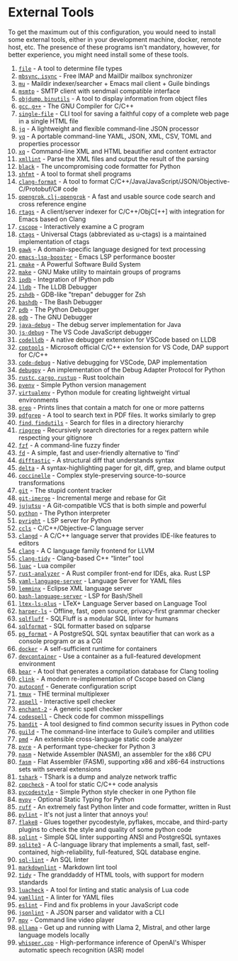 # External Tools
To get the maximum out of this configuration, you would need to install some
external tools, either in your development machine, docker, remote host, etc.
The presence of these programs isn't mandatory, however, for better experience,
you might need install some of these tools.

1. [`file`](https://darwinsys.com/file) - A tool to determine file types
2. [`mbsync`, `isync`](https://isync.sourceforge.io) - Free IMAP and MailDir mailbox synchronizer
3. [`mu`](https://github.com/djcb/mu) - Maildir indexer/searcher + Emacs mail client + Guile bindings
4. [`msmtp`](https://github.com/marlam/msmtp) - SMTP client with sendmail compatible interface
5. [`objdump`, `binutils`](https://en.wikipedia.org/wiki/Objdump) - A tool to display information from object files
6. [`gcc`, `g++`](https://gcc.gnu.org) - The GNU Compiler for C/C++
7. [`single-file`](https://github.com/gildas-lormeau/single-file-cli) - CLI tool for saving a faithful copy of a complete web page in a single HTML file
8. [`jq`](https://github.com/jqlang/jq) - A lightweight and flexible command-line JSON processor
9. [`yq`](https://github.com/mikefarah/yq) - A portable command-line YAML, JSON, XML, CSV, TOML and properties processor
10. [`xq`](https://github.com/sibprogrammer/xq) - Command-line XML and HTML beautifier and content extractor
11. [`xmllint`](https://github.com/GNOME/libxml2) - Parse the XML files and output the result of the parsing
12. [`black`](https://github.com/psf/black) - The uncompromising code formatter for Python
13. [`shfmt`](https://github.com/mvdan/sh) - A tool to format shell programs
14. [`clang-format`](https://clang.llvm.org/docs/ClangFormat.html) - A tool to format C/C++/Java/JavaScript/JSON/Objective-C/Protobuf/C# code
15. [`opengrok`, `clj-opengrok`](https://github.com/youngker/clj-opengrok) - A fast and usable source code search and cross reference engine
16. [`rtags`](https://github.com/Andersbakken/rtags) - A client/server indexer for C/C++/ObjC[++] with integration for Emacs based on Clang
17. [`cscope`](https://cscope.sourceforge.net) - Interactively examine a C program
18. [`ctags`](https://github.com/universal-ctags/ctags) - Universal Ctags (abbreviated as u-ctags) is a maintained implementation of ctags
19. [`gawk`](https://www.gnu.org/software/gawk) - A domain-specific language designed for text processing
20. [`emacs-lsp-booster`](https://github.com/blahgeek/emacs-lsp-booster) - Emacs LSP performance booster
21. [`cmake`](https://github.com/Kitware/CMake) - A Powerful Software Build System
22. [`make`](https://www.gnu.org/software/make) - GNU Make utility to maintain groups of programs
23. [`ipdb`](https://github.com/gotcha/ipdb) - Integration of IPython pdb
24. [`lldb`](https://lldb.llvm.org) - The LLDB Debugger
25. [`zshdb`](https://github.com/rocky/zshdb) - GDB-like "trepan" debugger for Zsh
26. [`bashdb`](https://bashdb.sourceforge.net) - The Bash Debugger
27. [`pdb`](https://docs.python.org/3/library/pdb.html) - The Python Debugger
28. [`gdb`](https://www.sourceware.org/gdb) - The GNU Debugger
29. [`java-debug`](https://github.com/microsoft/java-debug) - The debug server implementation for Java
30. [`js-debug`](https://github.com/microsoft/vscode-js-debug) - The VS Code JavaScript debugger
31. [`codelldb`](https://github.com/vadimcn/codelldb) - A native debugger extension for VSCode based on LLDB
32. [`cpptools`](https://github.com/microsoft/vscode-cpptools) - Microsoft official C/C++ extension for VS Code, DAP support for C/C++
33. [`code-debug`](https://github.com/WebFreak001/code-debug) - Native debugging for VSCode, DAP implementation
34. [`debugpy`](https://github.com/microsoft/debugpy) - An implementation of the Debug Adapter Protocol for Python
35. [`rustc`, `cargo`, `rustup`](https://github.com/rust-lang/rust) - Rust toolchain
36. [`pyenv`](https://github.com/pyenv/pyenv) - Simple Python version management
37. [`virtualenv`](https://docs.python.org/3/library/venv.html) - Python module for creating lightweight virtual environments
38. [`grep`](https://www.gnu.org/software/grep/manual/grep.html) - Prints lines that contain a match for one or more patterns
39. [`pdfgrep`](https://gitlab.com/pdfgrep/pdfgrep) - A tool to search text in PDF files. It works similarly to grep
40. [`find`, `findutils`](https://www.gnu.org/software/findutils) - Search for files in a directory hierarchy
41. [`ripgrep`](https://github.com/BurntSushi/ripgrep) - Recursively search directories for a regex pattern while respecting your gitignore
42. [`fzf`](https://github.com/junegunn/fzf) - A command-line fuzzy finder
43. [`fd`](https://github.com/sharkdp/fd) - A simple, fast and user-friendly alternative to 'find'
44. [`difftastic`](https://github.com/Wilfred/difftastic) - A structural diff that understands syntax
45. [`delta`](https://github.com/dandavison/delta) - A syntax-highlighting pager for git, diff, grep, and blame output
46. [`coccinelle`](https://github.com/coccinelle/coccinelle) - Complex style-preserving source-to-source transformations
47. [`git`](https://github.com/git/git) - The stupid content tracker
48. [`git-imerge`](https://github.com/mhagger/git-imerge) - Incremental merge and rebase for Git
49. [`jujutsu`](https://github.com/martinvonz/jj) - A Git-compatible VCS that is both simple and powerful
50. [`python`](https://python.org) - The Python interpreter
51. [`pyright`](https://github.com/microsoft/pyright) - LSP server for Python
52. [`ccls`](https://github.com/MaskRay/ccls) - C/C++/Objective-C language server
53. [`clangd`](https://clangd.llvm.org) - A C/C++ language server that provides IDE-like features to editors
54. [`clang`](https://clang.llvm.org) - A C language family frontend for LLVM
55. [`clang-tidy`](https://clang.llvm.org/extra/clang-tidy) - Clang-based C++ “linter” tool
56. [`luac`](https://www.lua.org) - Lua compiler
57. [`rust-analyzer`](https://github.com/rust-lang/rust-analyzer) - A Rust compiler front-end for IDEs, aka. Rust LSP
58. [`yaml-language-server`](https://github.com/redhat-developer/yaml-language-server) - Language Server for YAML files
59. [`lemminx`](https://github.com/eclipse/lemminx) - Eclipse XML language server
60. [`bash-language-server`](https://github.com/bash-lsp/bash-language-server) - LSP for Bash/Shell
61. [`ltex-ls-plus`](https://github.com/ltex-plus/ltex-ls-plus) - LTeX+ Language Server based on Language Tool
62. [`harper-ls`](https://github.com/Automattic/harper) - Offline, fast, open source, privacy-first grammar checker
63. [`sqlfluff`](https://github.com/sqlfluff/sqlfluff) - SQLFluff is a modular SQL linter for humans
64. [`sqlformat`](https://github.com/andialbrecht/sqlparse) - SQL formatter based on sqlparse
65. [`pg_format`](https://github.com/darold/pgFormatter) - A PostgreSQL SQL syntax beautifier that can work as a console program or as a CGI
66. [`docker`](https://www.docker.com) - A self-sufficient runtime for containers
67. [`devcontainer`](https://github.com/devcontainers/cli) - Use a container as a full-featured development environment
68. [`bear`](https://github.com/rizsotto/Bear) - A tool that generates a compilation database for Clang tooling
69. [`clink`](https://github.com/Smattr/clink) - A modern re-implementation of Cscope based on Clang
70. [`autoconf`](https://www.gnu.org/software/autoconf) - Generate configuration script
71. [`tmux`](https://github.com/tmux/tmux) - THE terminal multiplexer
72. [`aspell`](https://github.com/GNUAspell/aspell) - Interactive spell checker
73. [`enchant-2`](https://github.com/AbiWord/enchant) - A generic spell checker
74. [`codespell`](https://github.com/codespell-project/codespell) - Check code for common misspellings
75. [`bandit`](https://github.com/pycqa/bandit) - A tool designed to find common security issues in Python code
76. [`guild`](https://www.gnu.org/software/guile) - The command-line interface to Guile’s compiler and utilities
77. [`pmd`](https://github.com/pmd/pmd) - An extensible cross-language static code analyzer
78. [`pyre`](https://github.com/facebook/pyre-check) - A performant type-checker for Python 3
79. [`nasm`](https://github.com/netwide-assembler/nasm) - Netwide Assembler (NASM), an assembler for the x86 CPU
80. [`fasm`](https://flatassembler.net) - Flat Assembler (FASM), supporting x86 and x86-64 instructions sets with several extensions
81. [`tshark`](https://flatassembler.net) - TShark is a dump and analyze network traffic
82. [`cppcheck`](https://github.com/danmar/cppcheck) - A tool for static C/C++ code analysis
83. [`pycodestyle`](https://github.com/pycqa/pycodestyle) - Simple Python style checker in one Python file
84. [`mypy`](https://github.com/python/mypy) - Optional Static Typing for Python
85. [`ruff`](https://github.com/astral-sh/ruff) - An extremely fast Python linter and code formatter, written in Rust
86. [`pylint`](https://github.com/pylint-dev/pylint) - It's not just a linter that annoys you!
87. [`flake8`](https://github.com/pycqa/flake8) - Glues together pycodestyle, pyflakes, mccabe, and third-party plugins to check the style and quality of some python code
88. [`sqlint`](https://github.com/purcell/sqlint) - Simple SQL linter supporting ANSI and PostgreSQL syntaxes
89. [`sqlite3`](https://github.com/sqlite/sqlite) - A C-language library that implements a small, fast, self-contained, high-reliability, full-featured, SQL database engine.
90. [`sql-lint`](https://github.com/joereynolds/sql-lint) - An SQL linter
91. [`markdownlint`](https://github.com/markdownlint/markdownlint) - Markdown lint tool
92. [`tidy`](https://github.com/htacg/tidy-html5) - The granddaddy of HTML tools, with support for modern standards
93. [`luacheck`](https://github.com/mpeterv/luacheck) - A tool for linting and static analysis of Lua code
94. [`yamllint`](https://github.com/adrienverge/yamllint) - A linter for YAML files
95. [`eslint`](https://github.com/eslint/eslint) - Find and fix problems in your JavaScript code
96. [`jsonlint`](https://github.com/zaach/jsonlint) - A JSON parser and validator with a CLI
97. [`mpv`](https://github.com/mpv-player/mpv) - Command line video player
98. [`ollama`](https://github.com/ollama/ollama) - Get up and running with Llama 2, Mistral, and other large language models locally
99. [`whisper.cpp`](https://github.com/ggerganov/whisper.cpp) - High-performance inference of OpenAI's Whisper automatic speech recognition (ASR) model
